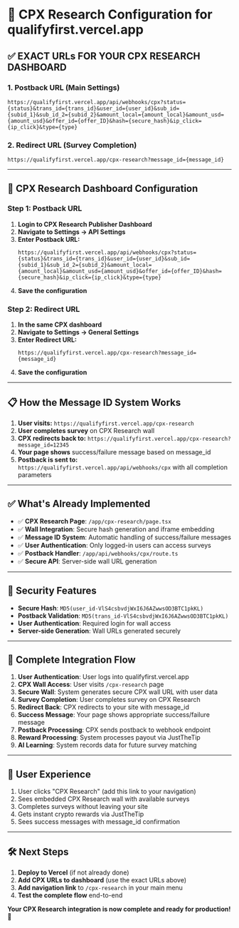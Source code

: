 # 🎯 CPX Research Configuration for qualifyfirst.vercel.app

## ✅ EXACT URLs FOR YOUR CPX RESEARCH DASHBOARD

### 1. **Postback URL** (Main Settings)
```
https://qualifyfirst.vercel.app/api/webhooks/cpx?status={status}&trans_id={trans_id}&user_id={user_id}&sub_id={subid_1}&sub_id_2={subid_2}&amount_local={amount_local}&amount_usd={amount_usd}&offer_id={offer_ID}&hash={secure_hash}&ip_click={ip_click}&type={type}
```

### 2. **Redirect URL** (Survey Completion)
```
https://qualifyfirst.vercel.app/cpx-research?message_id={message_id}
```

---

## 🔧 CPX Research Dashboard Configuration

### Step 1: Postback URL
1. **Login to CPX Research Publisher Dashboard**
2. **Navigate to Settings → API Settings**
3. **Enter Postback URL:**
   ```
   https://qualifyfirst.vercel.app/api/webhooks/cpx?status={status}&trans_id={trans_id}&user_id={user_id}&sub_id={subid_1}&sub_id_2={subid_2}&amount_local={amount_local}&amount_usd={amount_usd}&offer_id={offer_ID}&hash={secure_hash}&ip_click={ip_click}&type={type}
   ```
4. **Save the configuration**

### Step 2: Redirect URL
1. **In the same CPX dashboard**
2. **Navigate to Settings → General Settings**
3. **Enter Redirect URL:**
   ```
   https://qualifyfirst.vercel.app/cpx-research?message_id={message_id}
   ```
4. **Save the configuration**

---

## 📋 How the Message ID System Works

1. **User visits:** `https://qualifyfirst.vercel.app/cpx-research`
2. **User completes survey** on CPX Research wall
3. **CPX redirects back to:** `https://qualifyfirst.vercel.app/cpx-research?message_id=12345`
4. **Your page shows** success/failure message based on message_id
5. **Postback is sent to:** `https://qualifyfirst.vercel.app/api/webhooks/cpx` with all completion parameters

---

## ✅ What's Already Implemented

- ✅ **CPX Research Page**: `/app/cpx-research/page.tsx`
- ✅ **Wall Integration**: Secure hash generation and iframe embedding
- ✅ **Message ID System**: Automatic handling of success/failure messages
- ✅ **User Authentication**: Only logged-in users can access surveys
- ✅ **Postback Handler**: `/app/api/webhooks/cpx/route.ts`
- ✅ **Secure API**: Server-side wall URL generation

---

## 🔐 Security Features

- **Secure Hash**: `MD5(user_id-VlS4csbvdjWxI6J6AZwwsOD3BTC1pkKL)`
- **Postback Validation**: `MD5(trans_id-VlS4csbvdjWxI6J6AZwwsOD3BTC1pkKL)`
- **User Authentication**: Required login for wall access
- **Server-side Generation**: Wall URLs generated securely

---

## 🚀 Complete Integration Flow

1. **User Authentication**: User logs into qualifyfirst.vercel.app
2. **CPX Wall Access**: User visits `/cpx-research` page
3. **Secure Wall**: System generates secure CPX wall URL with user data
4. **Survey Completion**: User completes survey on CPX Research
5. **Redirect Back**: CPX redirects to your site with message_id
6. **Success Message**: Your page shows appropriate success/failure message
7. **Postback Processing**: CPX sends postback to webhook endpoint
8. **Reward Processing**: System processes payout via JustTheTip
9. **AI Learning**: System records data for future survey matching

---

## 📱 User Experience

1. User clicks "CPX Research" (add this link to your navigation)
2. Sees embedded CPX Research wall with available surveys
3. Completes surveys without leaving your site
4. Gets instant crypto rewards via JustTheTip
5. Sees success messages with message_id confirmation

---

## 🛠️ Next Steps

1. **Deploy to Vercel** (if not already done)
2. **Add CPX URLs to dashboard** (use the exact URLs above)
3. **Add navigation link** to `/cpx-research` in your main menu
4. **Test the complete flow** end-to-end

**Your CPX Research integration is now complete and ready for production!** 🎉